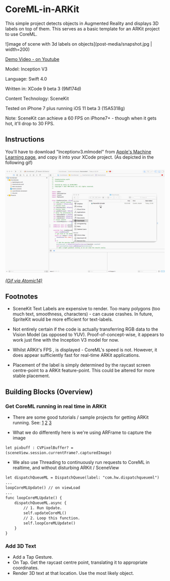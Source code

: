 # CoreML-in-ARKit
This simple project detects objects in Augmented Reality and displays 3D labels on top of them. This serves as a basic template for an ARKit project to use CoreML.

![image of scene with 3d labels on objects](post-media/snapshot.jpg | width=200)

[Demo Video - on Youtube](https://www.youtube.com/watch?v=RjIbiAC8cBk)

Model: Inception V3

Language: Swift 4.0

Written in: XCode 9 beta 3 (9M174d)

Content Technology: SceneKit

Tested on iPhone 7 plus running iOS 11 beta 3 (15A5318g)

Note: SceneKit can achieve a 60 FPS on iPhone7+ - though when it gets hot, it'll drop to 30 FPS.

## Instructions

You'll have to download "Inceptionv3.mlmodel" from [Apple's Machine Learning page](https://developer.apple.com/machine-learning/), and copy it into your XCode project. (As depicted in the following gif)

![Gif to show dragging and dropping of model into XCode](post-media/AddingMLModel.gif)

[_(Gif via Atomic14)_](https://github.com/atomic14/VisionCoreMLSample)

## Footnotes

- SceneKit Text Labels are expensive to render. Too many polygons (too much text, smoothness, characters) - can cause crashes. In future, SpriteKit would be more efficient for text-labels.

- Not entirely certain if the code is actually transferring RGB data to the Vision Model (as opposed to YUV). Proof-of-concept-wise, it appears to work just fine with the Inception V3 model for now.

- Whilst ARKit's FPS , is displayed - CoreML's speed is not. However, it does appear sufficiently fast for real-time ARKit applications.

- Placement of the label is simply determined by the raycast screen centre-point to a ARKit feature-point. This could be altered for more stable placement.

## Building Blocks (Overview)

### Get CoreML running in real time in ARKit

- There are some good tutorials / sample projects for getting ARKit running. See: [1](https://github.com/atomic14/VisionCoreMLSample) [2](https://github.com/yulingtianxia/Core-ML-Sample) [3](http://www.stringcode.co.uk/mlcamera/)

- What we do differently here is we're using ARFrame to capture the image

```
let pixbuff : CVPixelBuffer? = (sceneView.session.currentFrame?.capturedImage)
```

- We also use Threading to continuously run requests to CoreML in realtime, and without disturbing ARKit / SceneView

```
let dispatchQueueML = DispatchQueue(label: "com.hw.dispatchqueueml")
...
loopCoreMLUpdate() // on viewLoad
...
func loopCoreMLUpdate() {
    dispatchQueueML.async {
        // 1. Run Update.
        self.updateCoreML()
        // 2. Loop this function.
        self.loopCoreMLUpdate()
    }
}
```

### Add 3D Text

- Add a Tap Gesture.
- On Tap. Get the raycast centre point, translating it to appropriate coordinates.
- Render 3D text at that location. Use the most likely object.
